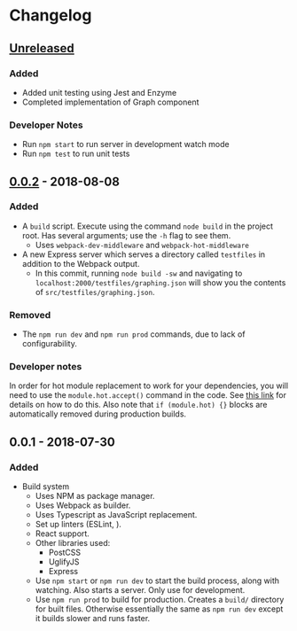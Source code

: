 # Changelog

## [Unreleased]
### Added
- Added unit testing using Jest and Enzyme
- Completed implementation of Graph component
### Developer Notes
- Run `npm start` to run server in development watch mode
- Run `npm test` to run unit tests

##  [0.0.2] - 2018-08-08
###  Added
- A `build` script. Execute using the command `node build` in the project root. Has several arguments; use the `-h` flag to see them.
    - Uses `webpack-dev-middleware` and `webpack-hot-middleware`
- A new Express server which serves a directory called `testfiles` in addition to the Webpack output.
    - In this commit, running `node build -sw` and navigating to `localhost:2000/testfiles/graphing.json` will show you the contents of `src/testfiles/graphing.json`.
### Removed
- The `npm run dev` and `npm run prod` commands, due to lack of configurability.
### Developer notes
In order for hot module replacement to work for your dependencies, you will need to use the `module.hot.accept()` command in the code. See [this link](https://survivejs.com/webpack/appendices/hmr/) for details on how to do this.
Also note that `if (module.hot) {}` blocks are automatically removed during production builds.

## 0.0.1 - 2018-07-30
### Added
- Build system
    - Uses NPM as package manager.
    - Uses Webpack as builder.
    - Uses Typescript as JavaScript replacement.
    - Set up linters (ESLint, ).
    - React support.
    - Other libraries used:
        - PostCSS
        - UglifyJS
        - Express
    - Use `npm start` or `npm run dev` to start the build process, along with watching. Also starts a server. Only use for development.
    - Use `npm run prod` to build for production. Creates a `build/` directory for built files. Otherwise essentially the same as `npm run dev` except it builds slower and runs faster.

[0.0.2]: https://github.com/brandongit2/math/compare/v0.0.1...v0.0.2
[Unreleased]: https://github.com/brandongit2/math/compare/v0.0.2...HEAD
